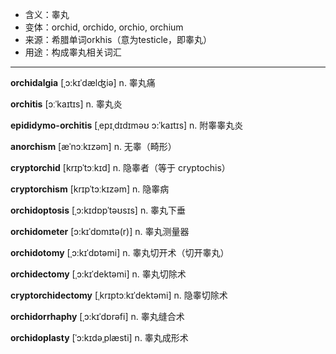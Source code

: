 - <span class="definition">含义：睾丸</span>
- <span class="definition">变体：orchid, orchido, orchio, orchium</span>
- <span class="definition">来源：希腊单词orkhis（意为testicle，即睾丸）</span>
- <span class="definition">用途：构成睾丸相关词汇</span>


---


<span class="vocabulary">**orchidalgia**</span> [ˌɔ:kɪˈdælʤiə] n. 睾丸痛 

<span class="vocabulary">**orchitis**</span> [ɔːˈkaɪtɪs] n. 睾丸炎

<span class="vocabulary">**epididymo-orchitis**</span> [ˌepɪˌdɪdɪməʊ ɔ:ˈkaɪtɪs] n. 附睾睾丸炎

<span class="vocabulary">**anorchism**</span> [æˈnɔːkɪzəm] n. 无睾（畸形）

<span class="vocabulary">**cryptorchid**</span> [krɪpˈtɔːkɪd] n. 隐睾者（等于 cryptochis）

<span class="vocabulary">**cryptorchism**</span> [krɪpˈtɔːkɪzəm] n. 隐睾病

<span class="vocabulary">**orchidoptosis**</span> [ˌɔ:kɪdɒpˈtəʊsɪs] n. 睾丸下垂

<span class="vocabulary">**orchidometer**</span> [ɔ:kɪˈdɒmɪtə(r)] n. 睾丸测量器

<span class="vocabulary">**orchidotomy**</span> [ˌɔ:kɪˈdɒtəmi] n. 睾丸切开术（切开睾丸）

<span class="vocabulary">**orchidectomy**</span> [ˌɔ:kɪˈdektəmi] n. 睾丸切除术

<span class="vocabulary">**cryptorchidectomy**</span> [ˌkrɪptɔːkɪˈdektəmi] n. 隐睾切除术

<span class="vocabulary">**orchidorrhaphy**</span> [ˌɔ:kɪˈdɒrəfi] n. 睾丸缝合术

<span class="vocabulary">**orchidoplasty**</span> [ˈɔ:kɪdəˌplæsti] n. 睾丸成形术



